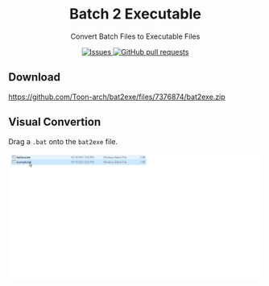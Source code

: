<h1 align="center">Batch 2 Executable</h2>
<p align="center">Convert Batch Files to Executable Files</p>
<p align="center">
	<a href="https://github.com/Toon-arch/bat2exe/issues">
		<img alt="Issues" src="https://img.shields.io/github/issues/Toon-arch/bat2exe?color=0088ff"/>
	</a>
	<a href="https://github.com/Toon-arch/bat2exe/pulls">
		<img alt="GitHub pull requests" src="https://img.shields.io/github/issues-pr/Toon-arch/bat2exe?color=0088ff"/>
	</a>
</p>

## Download
https://github.com/Toon-arch/bat2exe/files/7376874/bat2exe.zip

## Visual Convertion

Drag a `.bat` onto the `bat2exe` file.

<img width="900px" src="https://raw.githubusercontent.com/Toon-arch/bat2exe/main/img/tutorial.gif"/>
